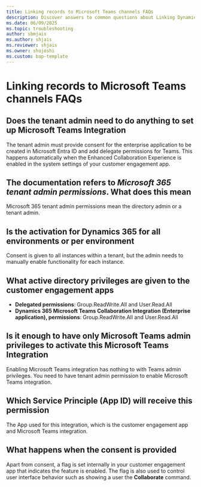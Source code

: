 ```yaml
---
title: Linking records to Microsoft Teams channels FAQs 
description: Discover answers to common questions about Linking Dynamics 365 records to Microsoft Teams channels.
ms.date: 06/09/2025
ms.topic: troubleshooting
author: sbmjais
ms.author: shjais
ms.reviewer: shjais 
ms.owner: shujoshi
ms.custom: bap-template
---
```


# Linking records to Microsoft Teams channels FAQs 

## Does the tenant admin need to do anything to set up Microsoft Teams Integration

The tenant admin must provide consent for the enterprise application to be created in Microsoft Entra ID and add delegate permissions for Teams. This happens automatically when the Enhanced Collaboration Experience is enabled in the system settings of your customer engagement app.

## The documentation refers to _Microsoft 365 tenant admin permissions_. What does this mean

Microsoft 365 tenant admin permissions mean the directory admin or a tenant admin.
   
## Is the activation for Dynamics 365 for all environments or per environment

Consent is given to all instances within a tenant, but the admin needs to manually enable functionality for each instance.

## What active directory privileges are given to the customer engagement apps

- **Delegated permissions**:  Group.ReadWrite.All and User.Read.All
- **Dynamics 365 Microsoft Teams Collaboration Integration (Enterprise application), permissions**:  Group.ReadWrite.All and User.Read.All

## Is it enough to have only Microsoft Teams admin privileges to activate this Microsoft Teams Integration

Enabling Microsoft Teams integration has nothing to with Teams admin privileges. You need to have tenant admin permission to enable Microsoft Teams integration. 

## Which Service Principle (App ID) will receive this permission

The App used for this integration, which is the customer engagement app and Microsoft Teams integration.

## What happens when the consent is provided

Apart from consent, a flag is set internally in your customer engagement app that indicates the feature is enabled. The flag is also used to control user interface behavior such as showing a user the **Collaborate**  command.
